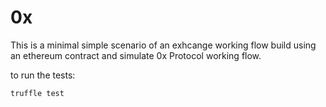 # 0x

This is a minimal simple scenario of an exhcange working flow build using an ethereum contract and simulate 0x Protocol working flow.

to run the tests:
```
truffle test
```
